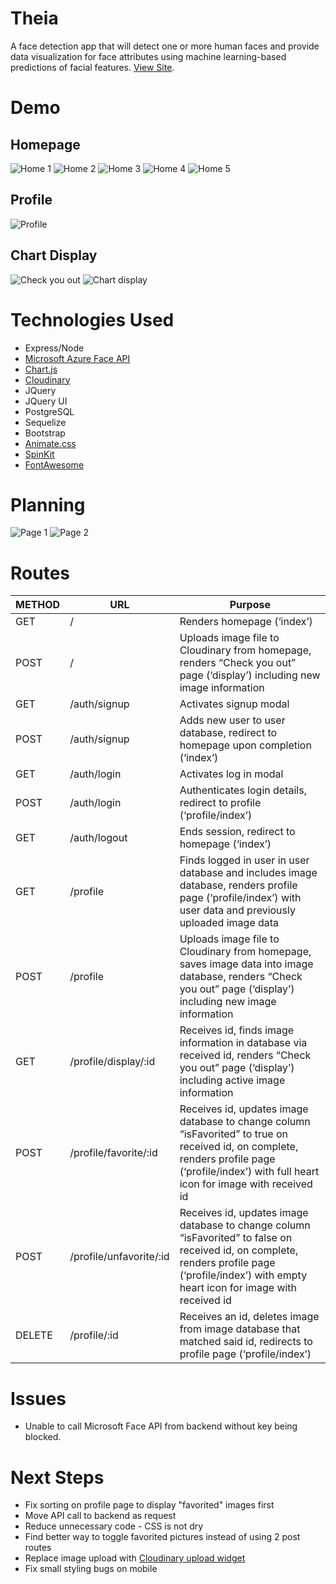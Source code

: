 # Theia
 A face detection app  that will detect one or more human faces and provide data visualization for face attributes using machine learning-based predictions of facial features. [View Site](https://theiafacialrecognition.herokuapp.com/).

# Demo

## Homepage
![Home 1](/public/img/demo/1.png)
![Home 2](/public/img/demo/2.png)
![Home 3](/public/img/demo/3.png)
![Home 4](/public/img/demo/4.png)
![Home 5](/public/img/demo/5.png)

## Profile
![Profile](/public/img/demo/6.png)

## Chart Display
![Check you out](/public/img/demo/7.png)
![Chart display](/public/img/demo/8.png)

# Technologies Used
* Express/Node
* [Microsoft Azure Face API](https://azure.microsoft.com/en-us/services/cognitive-services/face/)
* [Chart.js](http://www.chartjs.org/)
* [Cloudinary](https://cloudinary.com/)
* JQuery
* JQuery UI
* PostgreSQL
* Sequelize
* Bootstrap
* [Animate.css](https://daneden.github.io/animate.css/)
* [SpinKit](http://tobiasahlin.com/spinkit/)
* [FontAwesome](http://fontawesome.io/)

# Planning

![Page 1](/public/img/trello/trello1.png)
![Page 2](/public/img/trello/trello2.png)

# Routes
METHOD | URL | Purpose
--- | --- | ---
GET | / | Renders homepage (‘index’)
POST | / | Uploads image file to Cloudinary from homepage, renders “Check you out” page (‘display’) including new image information
GET | /auth/signup | Activates signup modal
POST | /auth/signup | Adds new user to user database, redirect to homepage upon completion (‘index’)
GET | /auth/login | Activates log in modal
POST | /auth/login | Authenticates login details, redirect to profile (‘profile/index’)
GET | /auth/logout | Ends session, redirect to homepage (‘index’)
GET | /profile | Finds logged in user in user database and includes image database, renders profile page (‘profile/index’) with user data and previously uploaded image data
POST | /profile |Uploads image file to Cloudinary from homepage, saves image data into image database, renders “Check you out” page (‘display’) including new image information
GET | /profile/display/:id | Receives id, finds image information in database via received id, renders “Check you out” page (‘display’) including active image information
POST | /profile/favorite/:id | Receives id, updates image database to change column “isFavorited” to true on received id, on complete, renders profile page (‘profile/index’) with full heart icon for image with received id
POST | /profile/unfavorite/:id | Receives id, updates image database to change column “isFavorited” to false on received id, on complete, renders profile page (‘profile/index’) with empty heart icon for image with received id
DELETE | /profile/:id | Receives an id, deletes image from image database that matched said id, redirects to profile page (‘profile/index’)

# Issues
* Unable to call Microsoft Face API from backend without key being blocked.

# Next Steps
* Fix sorting on profile page to display "favorited" images first
* Move API call to backend as request
* Reduce unnecessary code - CSS is not dry
* Find better way to toggle favorited pictures instead of using 2 post routes
* Replace image upload with [Cloudinary upload widget](https://cloudinary.com/documentation/upload_widget)
* Fix small styling bugs on mobile
